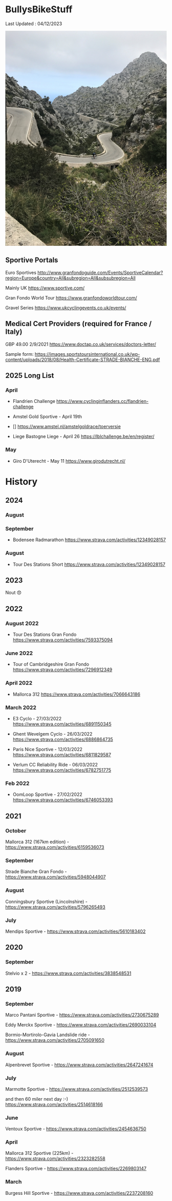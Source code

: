 # BullysBikeStuff

Last Updated : 04/12/2023 

![]( AndySaColobra4.JPG)

## Sportive Portals 
Euro Sportives 
http://www.granfondoguide.com/Events/SportiveCalendar?region=Europe&country=All&subregion=All&subsubregion=All

Mainly UK
https://www.sportive.com/

Gran Fondo World Tour
https://www.granfondoworldtour.com/

Gravel Series
https://www.ukcyclingevents.co.uk/events/

## Medical Cert Providers (required for France / Italy)
GBP 49.00 2/9/2021
https://www.doctap.co.uk/services/doctors-letter/

Sample form:
https://images.sportstoursinternational.co.uk/wp-content/uploads/2018/08/Health-Certificate-STRADE-BIANCHE-ENG.pdf

## 2025 Long List

### April 
* Flandrien Challenge 
https://www.cyclinginflanders.cc/flandrien-challenge

* Amstel Gold Sportive - April 19th 
- [] https://www.amstel.nl/amstelgoldrace/toerversie

* Liege Bastogne Liege - April 26
https://lblchallenge.be/en/register/

### May 
* Giro D'Uterecht - May 11 
https://www.girodutrecht.nl/

# History
## 2024
### August

### September 
* Bodensee Radmarathon
https://www.strava.com/activities/12349028157

### August
* Tour Des Stations Short
https://www.strava.com/activities/12349028157

## 2023
Nout :disappointed:

## 2022 

### August 2022

* Tour Des Stations Gran Fondo
https://www.strava.com/activities/7593375094

### June 2022
* Tour of Cambridgeshire Gran Fondo
https://www.strava.com/activities/7296912349

### April 2022
* Mallorca 312 
https://www.strava.com/activities/7066643186

### March 2022
* E3 Cyclo - 27/03/2022   
https://www.strava.com/activities/6891150345

* Ghent Wevelgem Cyclo - 26/03/2022
https://www.strava.com/activities/6886864735

* Paris Nice Sportive - 12/03/2022
https://www.strava.com/activities/6811829587

* Verlum CC Reliability Ride - 06/03/2022
https://www.strava.com/activities/6782751775

### Feb 2022 
* OomLoop Sportive - 27/02/2022
https://www.strava.com/activities/6746053393


## 2021

### October 
Mallorca 312 (167km edition) - https://www.strava.com/activities/6159536073

### September 
Strade Bianche Gran Fondo - https://www.strava.com/activities/5948044907

### August 
Conningsbury Sportive (Lincolnshire) - https://www.strava.com/activities/5796265493

### July 
Mendips Sportive - https://www.strava.com/activities/5610183402

## 2020 

### September 
Stelvio x 2 - https://www.strava.com/activities/3838548531

## 2019

### September
Marco Pantani Sportive - https://www.strava.com/activities/2730675289

Eddy Merckx Sportive - https://www.strava.com/activities/2690033104

Bormio-Mortirolo-Gavia Landslide ride - https://www.strava.com/activities/2705091650


### August 
Alpenbrevet Sportive - https://www.strava.com/activities/2647241674

### July
Marmotte Sportive - https://www.strava.com/activities/2512539573

and then 60 miler next day :-)
https://www.strava.com/activities/2514618166


### June 
Ventoux Sportive - https://www.strava.com/activities/2454636750

### April 
Mallorca 312 Sportive (225km) - https://www.strava.com/activities/2323282558

Flanders Sportive - https://www.strava.com/activities/2269803147

### March
Burgess Hill Sportive - https://www.strava.com/activities/2237208160
